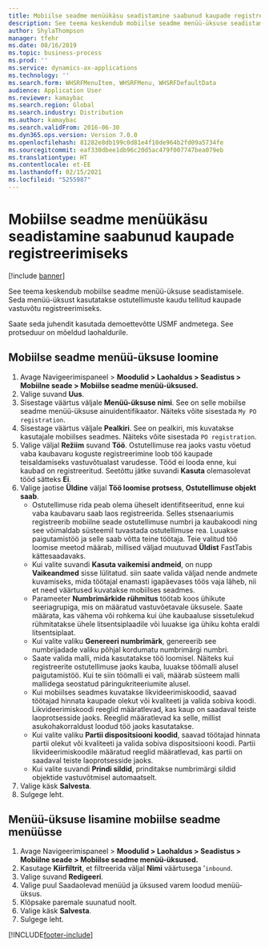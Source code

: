 ```yaml
---
title: Mobiilse seadme menüükäsu seadistamine saabunud kaupade registreerimiseks
description: See teema keskendub mobiilse seadme menüü-üksuse seadistamisele.
author: ShylaThompson
manager: tfehr
ms.date: 08/16/2019
ms.topic: business-process
ms.prod: ''
ms.service: dynamics-ax-applications
ms.technology: ''
ms.search.form: WHSRFMenuItem, WHSRFMenu, WHSRFDefaultData
audience: Application User
ms.reviewer: kamaybac
ms.search.region: Global
ms.search.industry: Distribution
ms.author: kamaybac
ms.search.validFrom: 2016-06-30
ms.dyn365.ops.version: Version 7.0.0
ms.openlocfilehash: 81282e8db199c0d81e4f10de964b2fd09a5734fe
ms.sourcegitcommit: eaf330dbee1db96c20d5ac479f007747bea079eb
ms.translationtype: HT
ms.contentlocale: et-EE
ms.lasthandoff: 02/15/2021
ms.locfileid: "5255987"
---
```

# <a name="set-up-a-mobile-device-menu-item-to-register-received-items"></a>Mobiilse seadme menüükäsu seadistamine saabunud kaupade registreerimiseks

[!include [banner](../../includes/banner.md)]

See teema keskendub mobiilse seadme menüü-üksuse seadistamisele. Seda menüü-üksust kasutatakse ostutellimuste kaudu tellitud kaupade vastuvõtu registreerimiseks. 

Saate seda juhendit kasutada demoettevõtte USMF andmetega. See protseduur on mõeldud laohaldurile.


## <a name="create-a-mobile-device-menu-item"></a>Mobiilse seadme menüü-üksuse loomine
1. Avage Navigeerimispaneel > **Moodulid > Laohaldus > Seadistus > Mobiilne seade > Mobiilse seadme menüü-üksused.**
2. Valige suvand **Uus**.
3. Sisestage väärtus väljale **Menüü-üksuse nimi**. See on selle mobiilse seadme menüü-üksuse ainuidentifikaator. Näiteks võite sisestada `My PO registration`.  
4. Sisestage väärtus väljale **Pealkiri**. See on pealkiri, mis kuvatakse kasutajale mobiilses seadmes. Näiteks võite sisestada `PO registration`.  
5. Valige väljal **Režiim** suvand **Töö**. Ostutellimuse rea jaoks vastu võetud vaba kaubavaru koguste registreerimine loob töö kaupade teisaldamiseks vastuvõtualast varudesse. Tööd ei looda enne, kui kaubad on registreeritud. Seetõttu jätke suvandi **Kasuta** olemasolevat tööd sätteks **Ei**.
6. Valige jaotise **Üldine** väljal **Töö loomise protsess**, **Ostutellimuse objekt saab**.
    - Ostutellimuse rida peab olema üheselt identifitseeritud, enne kui vaba kaubavaru saab laos registreerida. Selles stsenaariumis registreerib mobiilne seade ostutellimuse numbri ja kaubakoodi ning see võimaldab süsteemil tuvastada ostutellimuse rea. Luuakse paigutamistöö ja selle saab võtta teine töötaja. Teie valitud töö loomise meetod määrab, millised väljad muutuvad **Üldist** FastTabis kättesaadavaks.  
    - Kui valite suvandi **Kasuta vaikemisi andmeid**, on nupp **Vaikeandmed** sisse lülitatud. siin saate valida väljad nende andmete kuvamiseks, mida töötajal enamasti igapäevases töös vaja läheb, nii et need väärtused kuvatakse mobiilses seadmes.  
    - Parameeter **Numbrimärkide rühmitus** töötab koos ühikute seeriagrupiga, mis on määratud vastuvõetavale üksusele. Saate määrata, kas vähema või rohkema kui ühe kaubaaluse sissetulekud rühmitatakse ühele litsentsiplaadile või luuakse iga ühiku kohta eraldi litsentsiplaat.  
    - Kui valite valiku **Genereeri numbrimärk**, genereerib see numbrijadade valiku põhjal kordumatu numbrimärgi numbri.  
    - Saate valida malli, mida kasutatakse töö loomisel. Näiteks kui registreerite ostutellimuse jaoks kauba, luuakse töömalli alusel paigutamistöö. Kui te siin töömalli ei vali, määrab süsteem malli mallidega seostatud päringukriteeriumite alusel.  
    - Kui mobiilses seadmes kuvatakse likvideerimiskoodid, saavad töötajad hinnata kaupade olekut või kvaliteeti ja valida sobiva koodi. Likvideerimiskoodi reeglid määratlevad, kas kaup on saadaval teiste laoprotsesside jaoks. Reeglid määratlevad ka selle, millist asukohakorraldust loodud töö jaoks kasutatakse.   
    - Kui valite valiku **Partii dispositsiooni koodid**, saavad töötajad hinnata partii olekut või kvaliteeti ja valida sobiva dispositsiooni koodi. Partii likvideerimiskoodile määratud reeglid määratlevad, kas partii on saadaval teiste laoprotsesside jaoks.  
    - Kui valite suvandi **Prindi sildid**, prinditakse numbrimärgi sildid objektide vastuvõtmisel automaatselt.  
7. Valige käsk **Salvesta**.
8. Sulgege leht.

## <a name="add-the-menu-item-to-a-mobile-device-menu"></a>Menüü-üksuse lisamine mobiilse seadme menüüsse
1. Avage Navigeerimispaneel > **Moodulid > Laohaldus > Seadistus > Mobiilne seade > Mobiilse seadme menüü-üksused.**
2. Kasutage **Kiirfiltrit**, et filtreerida väljal **Nimi** väärtusega '`inbound`.
3. Valige suvand **Redigeeri**.
4. Valige puul Saadaolevad menüüd ja üksused varem loodud menüü-üksus.
5. Klõpsake paremale suunatud noolt.
6. Valige käsk **Salvesta**.
7. Sulgege leht.



[!INCLUDE[footer-include](../../../includes/footer-banner.md)]